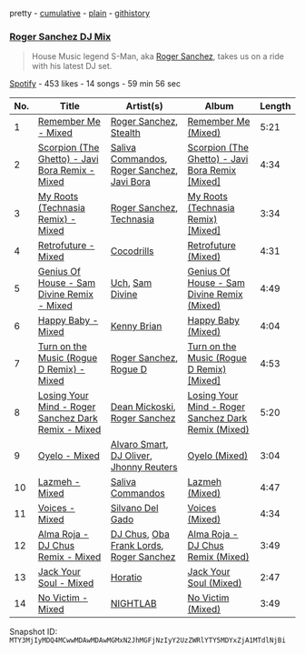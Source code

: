 pretty - [cumulative](/playlists/cumulative/37i9dQZF1DWSyvClYigbMm.md) - [plain](/playlists/plain/37i9dQZF1DWSyvClYigbMm) - [githistory](https://github.githistory.xyz/mackorone/spotify-playlist-archive/blob/main/playlists/plain/37i9dQZF1DWSyvClYigbMm)

### [Roger Sanchez DJ Mix](https://open.spotify.com/playlist/37i9dQZF1DWSyvClYigbMm)

> House Music legend S\-Man, aka <a href="spotify:artist:1HT9k1ZSUL9IczSstOAgWJ">Roger Sanchez</a>, takes us on a ride with his latest DJ set.

[Spotify](https://open.spotify.com/user/spotify) - 453 likes - 14 songs - 59 min 56 sec

| No. | Title | Artist(s) | Album | Length |
|---|---|---|---|---|
| 1 | [Remember Me \- Mixed](https://open.spotify.com/track/2s4chMlVm8n6qolsEGiIBm) | [Roger Sanchez](https://open.spotify.com/artist/1HT9k1ZSUL9IczSstOAgWJ), [Stealth](https://open.spotify.com/artist/6f3R3mqKR3kHp1KBNMUn80) | [Remember Me \(Mixed\)](https://open.spotify.com/album/7EiZO3ztwux39RrTq8kXsN) | 5:21 |
| 2 | [Scorpion \(The Ghetto\) \- Javi Bora Remix \- Mixed](https://open.spotify.com/track/6BhabEmNdym35wle9t5aON) | [Saliva Commandos](https://open.spotify.com/artist/1KoSnTUvEhtwNeZqaZnZ9M), [Roger Sanchez](https://open.spotify.com/artist/1HT9k1ZSUL9IczSstOAgWJ), [Javi Bora](https://open.spotify.com/artist/55KbYy2WOB2To9rnNkSGZ2) | [Scorpion \(The Ghetto\) \- Javi Bora Remix \[Mixed\]](https://open.spotify.com/album/4bHJWmZXU5AB1aizrbmh4C) | 4:34 |
| 3 | [My Roots \(Technasia Remix\) \- Mixed](https://open.spotify.com/track/7LwgPMKumZu1BmwmcSTFa1) | [Roger Sanchez](https://open.spotify.com/artist/1HT9k1ZSUL9IczSstOAgWJ), [Technasia](https://open.spotify.com/artist/0rnKlPis7AQgoIe2NEVWa5) | [My Roots \(Technasia Remix\) \[Mixed\]](https://open.spotify.com/album/4n7zmZSOK0YpsH67HIs4nE) | 3:34 |
| 4 | [Retrofuture \- Mixed](https://open.spotify.com/track/2bzoDjEUKeMEzfinFzkobC) | [Cocodrills](https://open.spotify.com/artist/5CkZdJ21uRyz9wG9KSDJEN) | [Retrofuture \(Mixed\)](https://open.spotify.com/album/6T5doUMAIsokwptKo5sRgB) | 4:31 |
| 5 | [Genius Of House \- Sam Divine Remix \- Mixed](https://open.spotify.com/track/5SuglkxbgfeHLmyIQiu4dQ) | [Uch](https://open.spotify.com/artist/0DwWk352O9u1BN0eNJx9wT), [Sam Divine](https://open.spotify.com/artist/029RjYsk0DU8LKC92sUyXZ) | [Genius Of House \- Sam Divine Remix \(Mixed\)](https://open.spotify.com/album/00o3Hdq3AtZ02ppCiviIrM) | 4:49 |
| 6 | [Happy Baby \- Mixed](https://open.spotify.com/track/50qjWl8RGn4RFkFiqwxeWL) | [Kenny Brian](https://open.spotify.com/artist/11Wf5ZORjHp2zPQxbRTyKc) | [Happy Baby \(Mixed\)](https://open.spotify.com/album/2PxITywyMZmjhpuEzJWMVt) | 4:04 |
| 7 | [Turn on the Music \(Rogue D Remix\) \- Mixed](https://open.spotify.com/track/3eDaDO0OIZCdVDz3DyB9dj) | [Roger Sanchez](https://open.spotify.com/artist/1HT9k1ZSUL9IczSstOAgWJ), [Rogue D](https://open.spotify.com/artist/0GD2p148QIVSHAkeGPdu6f) | [Turn on the Music \(Rogue D Remix\) \[Mixed\]](https://open.spotify.com/album/5WlXIQTKm3zytbwQ3UoD2q) | 4:53 |
| 8 | [Losing Your Mind \- Roger Sanchez Dark Remix \- Mixed](https://open.spotify.com/track/1hmK5QZf753BrsAIXoTAy9) | [Dean Mickoski](https://open.spotify.com/artist/51HLurY6ZdJtatIdyeOrBI), [Roger Sanchez](https://open.spotify.com/artist/1HT9k1ZSUL9IczSstOAgWJ) | [Losing Your Mind \- Roger Sanchez Dark Remix \(Mixed\)](https://open.spotify.com/album/6EBEAvmge17TXV8bm96VAk) | 5:20 |
| 9 | [Oyelo \- Mixed](https://open.spotify.com/track/1lDQnVWqiFb2rP52BIu2qB) | [Alvaro Smart](https://open.spotify.com/artist/5mbyspiSS4lpcYgcLKWKmS), [DJ Oliver](https://open.spotify.com/artist/0CRTINjG89hi9bwdOOzE5w), [Jhonny Reuters](https://open.spotify.com/artist/19YQxT5GjcVSrrDaEloFS6) | [Oyelo \(Mixed\)](https://open.spotify.com/album/4wB7cmgiyIyGCDo76EYvuE) | 3:04 |
| 10 | [Lazmeh \- Mixed](https://open.spotify.com/track/4ruYXKnhAKcM4PElmbQ5fL) | [Saliva Commandos](https://open.spotify.com/artist/1KoSnTUvEhtwNeZqaZnZ9M) | [Lazmeh \(Mixed\)](https://open.spotify.com/album/5qD8yIUTiG2bSC87uD0634) | 4:47 |
| 11 | [Voices \- Mixed](https://open.spotify.com/track/6NuQKwnn2M4oUdbWlsODsn) | [Silvano Del Gado](https://open.spotify.com/artist/3sxWIeO2uiWcI5xPwWekYq) | [Voices \(Mixed\)](https://open.spotify.com/album/0gaVUKYbGNbGYgSrfEHDp1) | 4:34 |
| 12 | [Alma Roja \- DJ Chus Remix \- Mixed](https://open.spotify.com/track/5FZ2xYw6S7KqdPrwR9yWCA) | [DJ Chus](https://open.spotify.com/artist/7kxOVclB0zQamtBR0syCrg), [Oba Frank Lords](https://open.spotify.com/artist/5JZJF4dsiH01QVSoJpReDM), [Roger Sanchez](https://open.spotify.com/artist/1HT9k1ZSUL9IczSstOAgWJ) | [Alma Roja \- DJ Chus Remix \(Mixed\)](https://open.spotify.com/album/2okzNkuPv1SS6xc7PfJGXp) | 3:49 |
| 13 | [Jack Your Soul \- Mixed](https://open.spotify.com/track/6pfhUxMPHCi1Xg4jwn4aYL) | [Horatio](https://open.spotify.com/artist/2oyhm5jH6TCq0M7eRekzMD) | [Jack Your Soul \(Mixed\)](https://open.spotify.com/album/4LJpHQstda1CYu8VySko97) | 2:47 |
| 14 | [No Victim \- Mixed](https://open.spotify.com/track/0ezGOvVFzRIdbWQrfE8ywo) | [NIGHTLAB](https://open.spotify.com/artist/2MGVPPnJFQdzBGVaD0bLWf) | [No Victim \(Mixed\)](https://open.spotify.com/album/0EvLnqXuefs6yVIuQ8iEO7) | 3:49 |

Snapshot ID: `MTY3MjIyMDQ4MCwwMDAwMDAwMGMxN2JhMGFjNzIyY2UzZWRlYTY5MDYxZjA1MTdlNjBi`
